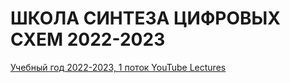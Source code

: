 ﻿# ШКОЛА СИНТЕЗА ЦИФРОВЫХ СХЕМ 2022-2023
 
 [Учебный год 2022-2023, 1 поток YouTube Lectures](https://www.youtube.com/playlist?list=PLi3mfxNhwAi9H6biQbhc4KUoVghb1XCio)
